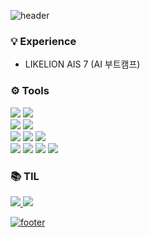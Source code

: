 ![header](https://capsule-render.vercel.app/api?type=slice&color=CDE4AD&height=80&section=header&text=aimaimee&fontSize=60&fontColor=FFFFFF&fontAlign=85&fontAlignY=38&rotate=5)

### 💡 Experience
- LIKELION AIS 7 (AI 부트캠프)


### ⚙ Tools
<img src="https://img.shields.io/badge/mysql-4479A1?style=flat&logo=mysql&logoColor=white"/> <img src="https://img.shields.io/badge/python-3776AB?style=flat&logo=python&logoColor=white"/><br>
<img src="https://img.shields.io/badge/streamlit-FF4B4B?style=flat&logo=streamlit&logoColor=white"/> <img src="https://img.shields.io/badge/tableau-E97627?style=flat&logo=tableau&logoColor=white"/><br>
<img src="https://img.shields.io/badge/visualstudiocode-007ACC?style=flat&logo=visualstudiocode&logoColor=white"/> <img src="https://img.shields.io/badge/jupyter-F37626?style=flat&logo=jupyter&logoColor=white"/> <img src="https://img.shields.io/badge/anaconda-44A833?style=flat&logo=anaconda&logoColor=white"/><br>
<img src="https://img.shields.io/badge/github-181717?style=flat&logo=github&logoColor=white"/> <img src="https://img.shields.io/badge/notion-000000?style=flat&logo=notion&logoColor=white"/> <img src="https://img.shields.io/badge/discord-5865F2?style=flat&logo=discord&logoColor=white"/> <img src="https://img.shields.io/badge/slack-4A154B?style=flat&logo=slack&logoColor=white"/>

### 📚 TIL
<a href="https://velog.io/@aimaimee" target="_blank"><img src="https://img.shields.io/badge/velog-20C997?style=flat&logo=velog&logoColor=white&link=https://velog.io/@aimaimee"/>
<img src="https://img.shields.io/badge/tistory-000000?style=plastic&logo=tistory&logoColor=white"/>

![footer](https://capsule-render.vercel.app/api?type=slice&color=CDE4AD&height=80&section=footer)


<!--
**aimaimee/aimaimee** is a ✨ _special_ ✨ repository because its `README.md` (this file) appears on your GitHub profile.

Here are some ideas to get you started:

- 🔭 I’m currently working on ...
- 🌱 I’m currently learning ...
- 👯 I’m looking to collaborate on ...
- 🤔 I’m looking for help with ...
- 💬 Ask me about ...
- 📫 How to reach me: ...
- 😄 Pronouns: ...
- ⚡ Fun fact: ...
-->
